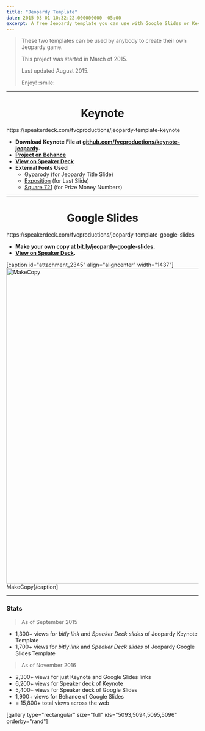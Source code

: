 ```yaml
---
title: "Jeopardy Template"
date: 2015-03-01 10:32:22.000000000 -05:00
excerpt: A free Jeopardy template you can use with Google Slides or Keynote.
---
```

<p><!--more--></p>
<blockquote><p>These two templates can be used by anybody to create their own Jeopardy game.</p>
<p>This project was started in March of 2015.</p>
<p>Last updated August 2015.</p>
<p>Enjoy! :smile:</p></blockquote>
<hr class="section" />
<h1 id="keynote" style="text-align:center;"><a href="#keynote" name="keynote"></a>Keynote</h1>
<p>https://speakerdeck.com/fvcproductions/jeopardy-template-keynote</p>
<ul>
<li><strong>Download Keynote File at <a title="Jeopardy Template" href="https://github.com/fvcproductions/keynote-jeopardy" target="_blank">github.com/fvcproductions/keynote-jeopardy</a>.</strong></li>
<li><strong><a title="Jeopardy Template | Behance" href="https://www.behance.net/gallery/24112247/Jeopardy-Template-Keynote" target="_blank">Project on Behance</a></strong></li>
<li><strong><a title="Speaker Deck | Jeopardy Template" href="https://speakerdeck.com/fvcproductions/jeopardy-template-keynote" target="_blank">View on Speaker Deck</a></strong></li>
<li><strong>External Fonts Used</strong>
<ul>
<li><a href="http://www.1001fonts.com/gyparody-font.html">Gyparody</a> (for Jeopardy Title Slide)</li>
<li><a href="http://www.ffonts.net/Exposition.font" target="_blank">Exposition</a> (for Last Slide)</li>
<li><a href="https://www.fontyukle.net/en/1,Square721" target="_blank">Square 721</a> (for Prize Money Numbers)</li>
</ul>
</li>
</ul>
<hr class="section" />
<h1 id="google-slides" style="text-align:center;"><a href="#google-slides" name="google-slides"></a>Google Slides</h1>
<p>https://speakerdeck.com/fvcproductions/jeopardy-template-google-slides</p>
<ul>
<li><strong>Make your own copy at <a title="Jeopardy Template | Google Slides" href="https://bit.ly/jeopardy-google-slides" target="_blank">bit.ly/jeopardy-google-slides</a>.</strong></li>
<li><strong><a title="Speaker Deck | Jeopardy Template" href="https://speakerdeck.com/fvcproductions/jeopardy-template-google-slides" target="_blank">View on Speaker Deck</a>.</strong></li>
</ul>
<p>[caption id="attachment_2345" align="aligncenter" width="1437"]<a href="https://fvcproductions.files.wordpress.com/2015/05/makecopy.gif"><img class="wp-image-2345 size-full" src="https://fvcproductions.files.wordpress.com/2015/05/makecopy.gif" alt="MakeCopy" width="1437" height="826" /></a> MakeCopy[/caption]</p>
<hr />
<h3>Stats</h3>
<blockquote><p>As of September 2015</p></blockquote>
<ul>
<li>1,300+ views for <em>bitly link</em> and <em>Speaker Deck slides</em> of Jeopardy Keynote Template</li>
<li>1,700+ views for <em>bitly link</em> and <em>Speaker Deck slides</em> of Jeopardy Google Slides Template</li>
</ul>
<blockquote><p>As of November 2016</p></blockquote>
<ul>
<li>2,300+ views for just Keynote and Google Slides links</li>
<li>6,200+ views for Speaker deck of Keynote</li>
<li>5,400+ views for Speaker deck of Google Slides</li>
<li>1,900+ views for Behance of Google Slides</li>
<li>= 15,800+ total views across the web</li>
</ul>
<p>[gallery type="rectangular" size="full" ids="5093,5094,5095,5096" orderby="rand"]</p>
<p>&nbsp;</p>
